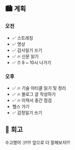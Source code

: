 ## 🏙️ 계획

### 오전

- ✅ 스트레칭
- ✅ 명상
- ✅ 감사일기 쓰기
- ✅ 🔥 신문 읽기
- ✅ ⏰ 9 ~ 10시 나가기

### 오후

- ✅ 🔥 기술 아티클 읽기 및 정리
- ✅ 🔥 블로그 글 작성하기
- ✅ 🔥 이력서 중간 점검
- 헬스 가기
- ✅ 감정일기 쓰기

## 🌆 회고

수고했어 :)!!!!! 앞으로 더 잘해보자!!!